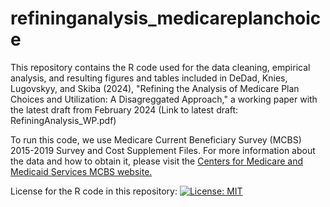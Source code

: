 # refininganalysis_medicareplanchoice
This repository contains the R code used for the data cleaning, empirical analysis, and resulting figures and tables included in DeDad, Knies, Lugovskyy, and Skiba (2024), "Refining the Analysis of Medicare Plan Choices and Utilization: A Disagreggated Approach," a working paper with the latest draft from February 2024 (Link to latest draft: RefiningAnalysis_WP.pdf)

To run this code, we use Medicare Current Beneficiary Survey (MCBS) 2015-2019 Survey and Cost Supplement Files. For more information about the data and how to obtain it, please visit the [Centers for Medicare and Medicaid Services MCBS website.](https://www.cms.gov/data-research/research/medicare-current-beneficiary-survey)

License for the R code in this repository: [![License: MIT](https://img.shields.io/badge/License-MIT-yellow.svg)](https://opensource.org/licenses/MIT)
